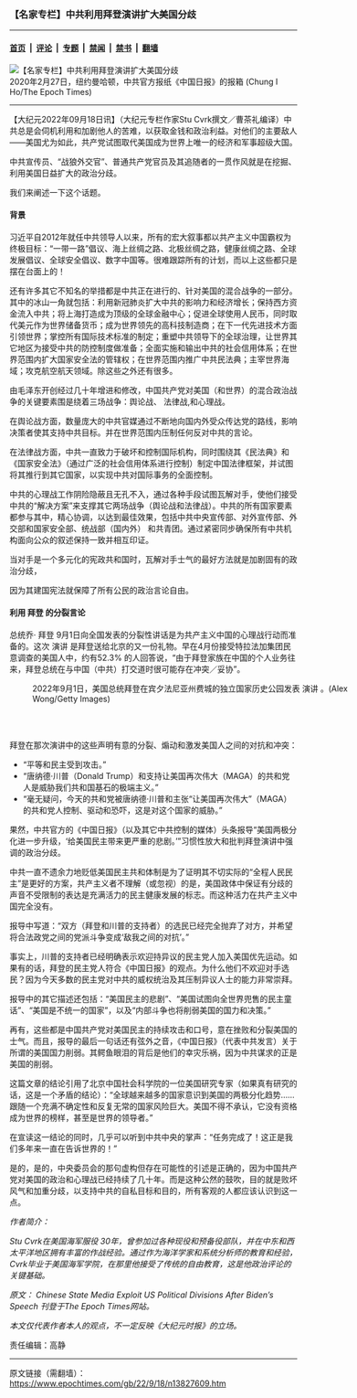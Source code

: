 ### 【名家专栏】中共利用拜登演讲扩大美国分歧

---

#### [首页](../../../..?n13827609) &nbsp;|&nbsp; [评论](../../../../../epoch-comment?n13827609) &nbsp;|&nbsp; [专题](../../../../../epoch-special?n13827609) &nbsp;|&nbsp; [禁闻](../../../../../epoch-news?n13827609) &nbsp;|&nbsp; [禁书](../../../../../books?n13827609) &nbsp;|&nbsp; [翻墙](https://github.com/gfw-breaker/nogfw/blob/master/README.md?n13827609)


<div><img alt="【名家专栏】中共利用拜登演讲扩大美国分歧" class="attachment-djy_600_400 size-djy_600_400 wp-post-image" src="https://i.epochtimes.com/assets/uploads/2022/09/id13827613-20200227_ChinaDaily_ChungIHo-2097-700x420-600x400.jpg"/>
<div class="caption">
 2020年2月27日，纽约曼哈顿，中共官方报纸《中国日报》的报箱 (Chung I Ho/The Epoch Times)
</div></div><hr/><div class="post_content" id="artbody" itemprop="articleBody">
 <!-- article content begin -->
 <p>
  【大纪元2022年09月18日讯】（大纪元专栏作家Stu Cvrk撰文／曹茶礼编译）中共总是会伺机利用和加剧他人的苦难，以获取金钱和政治利益。对他们的主要敌人——美国尤为如此，共产党试图取代美国成为世界上唯一的经济和军事超级大国。
 </p>
 <p>
  中共宣传员、“战狼外交官”、普通共产党官员及其追随者的一贯作风就是在挖掘、利用美国日益扩大的政治分歧。
 </p>
 <p>
  我们来阐述一下这个话题。
 </p>
 <h4>
  背景
 </h4>
 <p>
  习近平自2012年就任中共领导人以来，所有的宏大叙事都以共产主义中国霸权为终极目标：“一带一路”倡议、海上丝绸之路、北极丝绸之路，健康丝绸之路、全球发展倡议、全球安全倡议、数字中国等。很难跟踪所有的计划，而以上这些都只是摆在台面上的！
 </p>
 <p>
  还有许多其它不知名的举措都是中共正在进行的、针对美国的混合战争的一部分。其中的冰山一角就包括：利用新冠肺炎扩大中共的影响力和经济增长；保持西方资金流入中共；将上海打造成为顶级的全球金融中心；促进全球使用人民币，同时取代美元作为世界储备货币；成为世界领先的高科技制造商；在下一代先进技术方面引领世界；掌控所有国际技术标准的制定；重塑中共领导下的全球治理，让世界其它地区为接受中共的防控制度做准备；全面实施和输出中共的社会信用体系；在世界范围内扩大国家安全法的管辖权；在世界范围内推广中共民法典；主宰世界海域；攻克航空航天领域。除这些之外还有很多。
 </p>
 <p>
  由毛泽东开创经过几十年增进和修改，中国共产党对美国（和世界）的混合政治战争的关键要素围是绕着三场战争：舆论战、 法律战,和心理战。
 </p>
 <p>
  在舆论战方面，数量庞大的中共官媒通过不断地向国内外受众传达党的路线，影响决策者使其支持中共目标。并在世界范围内压制任何反对中共的言论。
 </p>
 <p>
  在法律战方面，中共一直致力于破坏和控制国际机构，同时围绕其《民法典》和《国家安全法》（通过广泛的社会信用体系进行控制）制定中国法律框架，并试图将其推行到其它国家，以实现中共对国际事务的全面控制。
 </p>
 <p>
  中共的心理战工作阴险隐蔽且无孔不入，通过各种手段试图瓦解对手，使他们接受中共的“解决方案”来支撑其它两场战争（舆论战和法律战）。中共的所有国家要素都参与其中，精心协调，以达到最佳效果，包括中共中央宣传部、对外宣传部、外交部和国家安全部、统战部（国内外） 和共青团。通过紧密同步确保所有中共机构面向公众的叙述保持一致并相互印证。
 </p>
 <p>
  当对手是一个多元化的宪政共和国时，瓦解对手士气的最好方法就是加剧固有的政治分歧，
 </p>
 <p>
  因为其建国宪法就保障了所有公民的政治言论自由。
 </p>
 <h4>
  利用
  <ok href="https://www.epochtimes.com/gb/tag/%E6%8B%9C%E7%99%BB.html">
   拜登
  </ok>
  的分裂言论
 </h4>
 <p>
  总统乔‧
  <ok href="https://www.epochtimes.com/gb/tag/%E6%8B%9C%E7%99%BB.html">
   拜登
  </ok>
  9月1日向全国发表的分裂性讲话是为共产主义中国的心理战行动而准备的。这次
  <ok href="https://www.epochtimes.com/gb/tag/%E6%BC%94%E8%AE%B2.html">
   演讲
  </ok>
  是拜登送给北京的又一份礼物。早在4月份接受特拉法加集团民意调查的美国人中，约有52.3% 的人回答说，“由于拜登家族在中国的个人业务往来，拜登总统在与中国（中共）打交道时很可能存在冲突／妥协”。
 </p>
 <figure aria-describedby="caption-attachment-13827629" class="wp-caption aligncenter" id="attachment_13827629" style="width: 600px">
  <ok href="https://i.epochtimes.com/assets/uploads/2022/09/id13827629-biden-speaking-1200x698.jpeg" target="_blank">
   <img alt="" class="size-large wp-image-13827629" src="https://i.epochtimes.com/assets/uploads/2022/09/id13827629-biden-speaking-1200x698-600x349.jpeg"/>
  </ok>
  <br/><figcaption class="wp-caption-text" id="caption-attachment-13827629">
   2022年9月1日，美国总统拜登在宾夕法尼亚州费城的独立国家历史公园发表
   <ok href="https://www.epochtimes.com/gb/tag/%E6%BC%94%E8%AE%B2.html">
    演讲
   </ok>
   。(Alex Wong/Getty Images)
  </figcaption><br/>
 </figure><br/>
 <p>
  拜登在那次演讲中的这些声明有意的分裂、煽动和激发美国人之间的对抗和冲突：
 </p>
 <ul>
  <li>
   “平等和民主受到攻击。”
  </li>
  <li>
   “唐纳德‧川普（Donald Trump）和支持让美国再次伟大（MAGA）的共和党人是威胁我们共和国基石的极端主义。”
  </li>
  <li>
   “毫无疑问，今天的共和党被唐纳德·川普和主张“让美国再次伟大”（MAGA）的共和党人控制、驱动和恐吓，这是对这个国家的威胁。”
  </li>
 </ul>
 <p>
  果然，中共官方的《中国日报》（以及其它中共控制的媒体）头条报导“美国两极分化进一步升级，‘给美国民主带来更严重的悲剧。’”习惯性放大和批判拜登演讲中强调的政治分歧。
 </p>
 <p>
  中共一直不遗余力地贬低美国民主共和体制是为了证明其不切实际的“全程人民民主”是更好的方案，共产主义者不理解（或忽视）的是，美国政体中保证有分歧的声音不受限制的表达是充满活力的民主健康发展的标志。而这种活力在共产主义中国完全没有。
 </p>
 <p>
  报导中写道：“双方（拜登和川普的支持者）的选民已经完全抛弃了对方，并希望将合法政党之间的党派斗争变成‘敌我之间的对抗’。”
 </p>
 <p>
  事实上，川普的支持者已经明确表示欢迎持异议的民主党人加入美国优先运动。如果有的话，拜登的民主党人符合《中国日报》的观点。为什么他们不欢迎对手选民？因为今天多数的民主党对中共的威权统治及其压制异议人士的能力非常崇拜。
 </p>
 <p>
  报导中的其它描述还包括：“美国民主的悲剧”、“美国试图向全世界兜售的民主童话”、“美国是不统一的国家”，以及“内部斗争也将削弱美国的国力和决策。”
 </p>
 <p>
  再有，这些都是中国共产党对美国民主的持续攻击和口号，意在挫败和分裂美国的士气。而且，报导的最后一句话还有弦外之音，《中国日报》（代表中共发言）关于所谓的美国国力削弱。其鳄鱼眼泪的背后是他们的幸灾乐祸，因为中共谋求的正是美国的削弱。
 </p>
 <p>
  这篇文章的结论引用了北京中国社会科学院的一位美国研究专家（如果真有研究的话，这是一个矛盾的结论）：“全球越来越多的国家意识到美国的两极分化趋势……跟随一个充满不确定性和反复无常的国家风险巨大。美国不得不承认，它没有资格成为世界的榜样，甚至是世界的领导者。”
 </p>
 <p>
  在宣读这一结论的同时，几乎可以听到中共中央的掌声：“任务完成了！这正是我们多年来一直在告诉世界的！”
 </p>
 <p>
  是的，是的，中央委员会的那句虚构但存在可能性的引述是正确的，因为中国共产党对美国的政治和心理战已经持续了几十年。而是这种公然的鼓吹，目的就是败坏风气和加重分歧，以支持中共的自私目标和目的，所有客观的人都应该认识到这一点。
 </p>
 <p>
  <em>
   作者简介：
  </em>
 </p>
 <p>
  <em>
   Stu Cvrk在美国海军服役 30年，曾参加过各种现役和预备役部队，并在中东和西太平洋地区拥有丰富的作战经验。通过作为海洋学家和系统分析师的教育和经验，Cvrk毕业于美国海军学院，在那里他接受了传统的自由教育，这是他政治评论的关键基础。
  </em>
 </p>
 <p>
  <em>
   原文：
   <ok href="https://www.theepochtimes.com/chinese-state-media-exploit-us-political-divisions-after-bidens-speech_4720971.html">
    Chinese State Media Exploit US Political Divisions After Biden’s Speech
   </ok>
   刊登于The Epoch Times网站。
  </em>
 </p>
 <p>
  <em>
   本文仅代表作者本人的观点，不一定反映《大纪元时报》的立场。
  </em>
 </p>
 <p>
  责任编辑：高静
 </p>
 <!-- article content end -->
 <div id="below_article_ad">
 </div>
</div>


---

原文链接（需翻墙）：https://www.epochtimes.com/gb/22/9/18/n13827609.htm